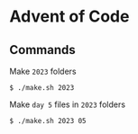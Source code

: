 # Advent of Code

## Commands

Make `2023` folders
```shell
$ ./make.sh 2023
```

Make `day 5` files in `2023` folders
```shell
$ ./make.sh 2023 05
```